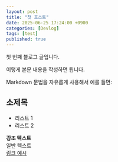 ```yaml
---
layout: post
title: "첫 포스트"
date: 2025-06-25 17:24:00 +0900
categories: [Devlog]
tags: [test]
published: true
---
```


첫 번째 블로그 글입니다.

이렇게 본문 내용을 작성하면 됩니다.

Markdown 문법을 자유롭게 사용해서 예를 들면:

## 소제목

- 리스트 1
- 리스트 2

**강조 텍스트**  
일반 텍스트  
[링크 예시](https://jaemin-devlog.github.io)
